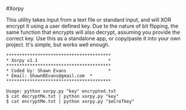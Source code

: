 #Xorpy

This utility takes input from a text file or standard input, and will XOR encrypt it using a user defined key. Due to the nature of bit flipping, the same function that encrypts will also decrypt, assuming you provide the correct key. Use this as a standalone app, or copy/paste it into your own project. It's simple, but works well enough.

```
****************************************
* Xorpy v1.1                           *
****************************************
* Coded by: Shawn Evans                *
* Email: ShawnDEvans@gmail.com  *
****************************************

Usage: python xorpy.py "key" encrypted.txt
$ cat decryptMe.txt | python xorpy.py "key"
$ cat encryptMe.txt | python xorpy.py "$eCreTkey"
```
